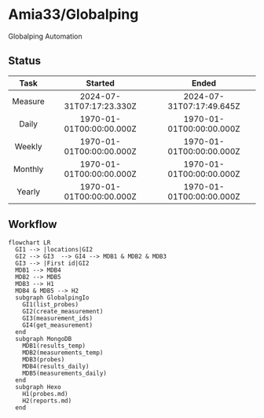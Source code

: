 # Amia33/Globalping

Globalping Automation

## Status

|  Task   |         Started          |          Ended           |
| :-----: | :----------------------: | :----------------------: |
| Measure | 2024-07-31T07:17:23.330Z | 2024-07-31T07:17:49.645Z |
|  Daily  | 1970-01-01T00:00:00.000Z | 1970-01-01T00:00:00.000Z |
| Weekly  | 1970-01-01T00:00:00.000Z | 1970-01-01T00:00:00.000Z |
| Monthly | 1970-01-01T00:00:00.000Z | 1970-01-01T00:00:00.000Z |
| Yearly  | 1970-01-01T00:00:00.000Z | 1970-01-01T00:00:00.000Z |

## Workflow

```mermaid
flowchart LR
  GI1 --> |locations|GI2
  GI2 --> GI3  --> GI4 --> MDB1 & MDB2 & MDB3
  GI3 --> |First id|GI2
  MDB1 --> MDB4
  MDB2 --> MDB5
  MDB3 --> H1
  MDB4 & MDB5 --> H2
  subgraph GlobalpingIo
    GI1(list_probes)
    GI2(create_measurement)
    GI3(measurement_ids)
    GI4(get_measurement)
  end
  subgraph MongoDB
    MDB1(results_temp)
    MDB2(measurements_temp)
    MDB3(probes)
    MDB4(results_daily)
    MDB5(measurements_daily)
  end
  subgraph Hexo
    H1(probes.md)
    H2(reports.md)
  end
```
